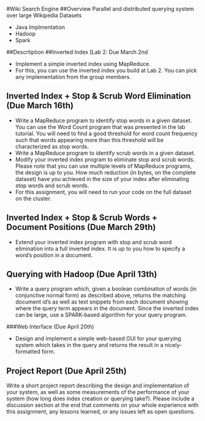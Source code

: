 #Wiki Search Engine
##Overview
Parallel and distributed querying system over large Wikipedia Datasets
- Java Implmentation
- Hadoop
- Spark

##Descrtiption
##Inverted Index [Lab 2: Due March 2nd
- Implement a simple inverted index using MapReduce.
- For this, you can use the inverted index you build at Lab 2. You can pick any implementation from
the group members.

## Inverted Index + Stop & Scrub Word Elimination (Due March 16th)
- Write a MapReduce program to identify stop words in a given dataset. You can use the Word Count
program that was presented in the lab tutorial. You will need to find a good threshold for word count
frequency such that words appearing more than this threshold will be characterized as stop words.
- Write a MapReduce program to identify scrub words in a given dataset.
- Modify your inverted index program to eliminate stop and scrub words. Please note that you can use
multiple levels of MapReduce programs, the design is up to you. How much reduction (in bytes, on
the complete dataset) have you achieved in the size of your index after eliminating stop words and
scrub words.
- For this assignment, you will need to run your code on the full dataset on the cluster.

## Inverted Index + Stop & Scrub Words + Document Positions (Due March 29th)
- Extend your inverted index program with stop and scrub word elimination into a full inverted index.
It is up to you how to specify a word’s position in a document.

## Querying with Hadoop (Due April 13th)
- Write a query program which, given a boolean combination of words (in conjunctive normal form)
as described above, returns the matching document id’s as well as text snippets from each document
showing where the query term appears in the document. Since the inverted index can be large, use a
SPARK-based algorithm for your query program.

###Web Interface (Due April 20th)
- Design and implement a simple web-based GUI for your querying system which takes in the query and
returns the result in a nicely-formatted form.


## Project Report (Due April 25th)
Write a short project report describing the design and implementation of your system, as well as some
measurements of the performance of your system (how long does index creation or querying take?). Please
include a discussion section at the end that comments on your whole experience with this assignment, any
lessons learned, or any issues left as open questions.
